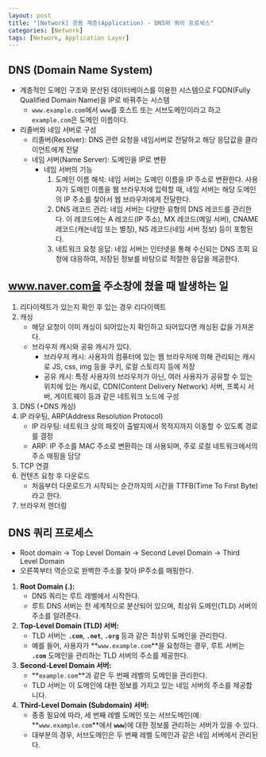 ```yaml
---
layout: post
title: "[Network] 응용 계층(Application) - DNS와 쿼리 프로세스"
categories: [Network]
tags: [Network, Application Layer]
---
```


## DNS (Domain Name System)

- 계층적인 도메인 구조와 분산된 데이터베이스를 이용한 시스템으로 FQDN(Fully Qualified Domain Name)을 IP로 바꿔주는 시스템
  - `www.example.com`에서 `www`를 호스트 또는 서브도메인이라고 하고 `example.com`은 도메인 이름이다.
- 리졸버와 네임 서버로 구성
  - 리졸버(Resolver): DNS 관련 요청을 네임서버로 전달하고 해당 응답값을 클라이언트에게 전달
  - 네임 서버(Name Server): 도메인을 IP로 변환
    - 네임 서버의 기능
      1. 도메인 이름 해석: 네임 서버는 도메인 이름을 IP 주소로 변환한다. 사용자가 도메인 이름을 웹 브라우저에 입력할 때, 네임 서버는 해당 도메인의 IP 주소를 찾아서 웹 브라우저에게 전달한다.
      2. DNS 레코드 관리: 네임 서버는 다양한 유형의 DNS 레코드를 관리한다. 이 레코드에는 A 레코드(IP 주소), MX 레코드(메일 서버), CNAME 레코드(캐논네임 또는 별칭), NS 레코드(네임 서버 정보) 등이 포함된다.
      3. 네트워크 요청 응답: 네임 서버는 인터넷을 통해 수신되는 DNS 조회 요청에 대응하여, 저장된 정보를 바탕으로 적절한 응답을 제공한다.

## www.naver.com을 주소창에 쳤을 때 발생하는 일

1. 리다이렉트가 있는지 확인 후 있는 경우 리다이렉트
2. 캐싱
   - 해당 요청이 이미 캐싱이 되어있는지 확인하고 되어있다면 캐싱된 값을 가져온다.
   - 브라우저 캐시와 공유 캐시가 있다.
     - 브라우저 캐시: 사용자의 컴퓨터에 있는 웹 브라우저에 의해 관리되는 캐시로 JS, css, img 등을 쿠키, 로컬 스토리지 등에 저장
     - 공유 캐시: 특정 사용자의 브라우저가 아닌, 여러 사용자가 공유할 수 있는 위치에 있는 캐시로, CDN(Content Delivery Network) 서버, 프록시 서버, 게이트웨이 등과 같은 네트워크 노드에 구성
3. DNS (+DNS 캐싱)
4. IP 라우팅, ARP(Address Resolution Protocol)
   - IP 라우팅: 네트워크 상의 패킷이 출발지에서 목적지까지 이동할 수 있도록 경로를 결정
   - ARP: IP 주소를 MAC 주소로 변환하는 데 사용되며, 주로 로컬 네트워크에서의 주소 매핑을 담당
5. TCP 연결
6. 컨텐츠 요청 후 다운로드
   - 처음부터 다운로드가 시작되는 순간까지의 시간을 TTFB(Time To First Byte)라고 한다.
7. 브라우저 렌더링

## DNS 쿼리 프로세스

- Root domain → Top Level Domain → Second Level Domain → Third Level Domain
- 오른쪽부터 역순으로 완벽한 주소를 찾아 IP주소를 매핑한다.

1. **Root Domain (.):**
   - DNS 쿼리는 루트 레벨에서 시작한다.
   - 루트 DNS 서버는 전 세계적으로 분산되어 있으며, 최상위 도메인(TLD) 서버의 주소를 알려준다.
2. **Top-Level Domain (TLD) 서버:**
   - TLD 서버는 **`.com`**, **`.net`**, **`.org`** 등과 같은 최상위 도메인을 관리한다.
   - 예를 들어, 사용자가 **`www.example.com`**을 요청하는 경우, 루트 서버는 **`.com`** 도메인을 관리하는 TLD 서버의 주소를 제공한다.
3. **Second-Level Domain 서버:**
   - **`example.com`**과 같은 두 번째 레벨의 도메인을 관리한다.
   - TLD 서버는 이 도메인에 대한 정보를 가지고 있는 네임 서버의 주소를 제공합니다.
4. **Third-Level Domain (Subdomain) 서버:**
   - 종종 필요에 따라, 세 번째 레벨 도메인 또는 서브도메인(예: **`www.example.com`**에서 **`www`**)에 대한 정보를 관리하는 서버가 있을 수 있다.
   - 대부분의 경우, 서브도메인은 두 번째 레벨 도메인과 같은 네임 서버에서 관리된다.
